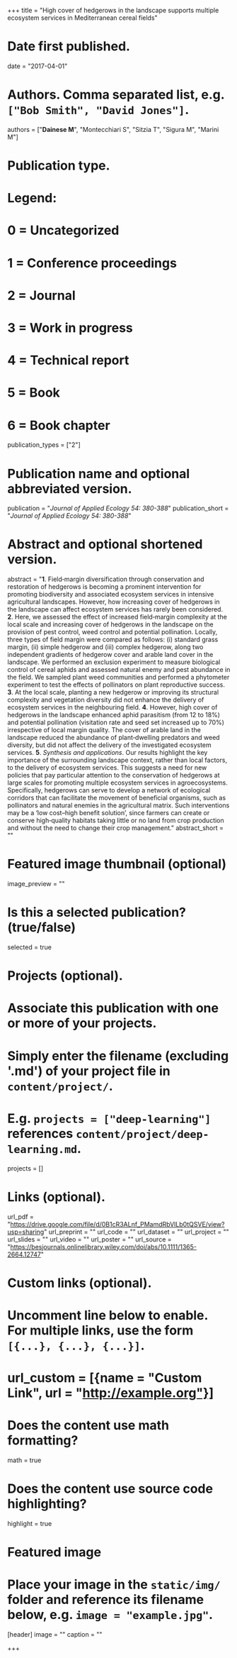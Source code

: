 +++
title = "High cover of hedgerows in the landscape supports multiple ecosystem services in Mediterranean cereal fields"

# Date first published.
date = "2017-04-01"

# Authors. Comma separated list, e.g. `["Bob Smith", "David Jones"]`.
authors = ["**Dainese M**", "Montecchiari S", "Sitzia T", "Sigura M", "Marini M"]

# Publication type.
# Legend:
# 0 = Uncategorized
# 1 = Conference proceedings
# 2 = Journal
# 3 = Work in progress
# 4 = Technical report
# 5 = Book
# 6 = Book chapter
publication_types = ["2"]

# Publication name and optional abbreviated version.
publication = "*Journal of Applied Ecology 54: 380-388*"
publication_short = "*Journal of Applied Ecology 54: 380-388*"

# Abstract and optional shortened version.
abstract = "**1**. Field‐margin diversification through conservation and restoration of hedgerows is becoming a prominent intervention for promoting biodiversity and associated ecosystem services in intensive agricultural landscapes. However, how increasing cover of hedgerows in the landscape can affect ecosystem services has rarely been considered. **2**. Here, we assessed the effect of increased field‐margin complexity at the local scale and increasing cover of hedgerows in the landscape on the provision of pest control, weed control and potential pollination. Locally, three types of field margin were compared as follows: (i) standard grass margin, (ii) simple hedgerow and (iii) complex hedgerow, along two independent gradients of hedgerow cover and arable land cover in the landscape. We performed an exclusion experiment to measure biological control of cereal aphids and assessed natural enemy and pest abundance in the field. We sampled plant weed communities and performed a phytometer experiment to test the effects of pollinators on plant reproductive success. **3**. At the local scale, planting a new hedgerow or improving its structural complexity and vegetation diversity did not enhance the delivery of ecosystem services in the neighbouring field. **4**. However, high cover of hedgerows in the landscape enhanced aphid parasitism (from 12 to 18%) and potential pollination (visitation rate and seed set increased up to 70%) irrespective of local margin quality. The cover of arable land in the landscape reduced the abundance of plant‐dwelling predators and weed diversity, but did not affect the delivery of the investigated ecosystem services. **5**. *Synthesis and applications*. Our results highlight the key importance of the surrounding landscape context, rather than local factors, to the delivery of ecosystem services. This suggests a need for new policies that pay particular attention to the conservation of hedgerows at large scales for promoting multiple ecosystem services in agroecosystems. Specifically, hedgerows can serve to develop a network of ecological corridors that can facilitate the movement of beneficial organisms, such as pollinators and natural enemies in the agricultural matrix. Such interventions may be a ‘low cost–high benefit solution’, since farmers can create or conserve high‐quality habitats taking little or no land from crop production and without the need to change their crop management."
abstract_short = ""

# Featured image thumbnail (optional)
image_preview = ""

# Is this a selected publication? (true/false)
selected = true

# Projects (optional).
#   Associate this publication with one or more of your projects.
#   Simply enter the filename (excluding '.md') of your project file in `content/project/`.
#   E.g. `projects = ["deep-learning"]` references `content/project/deep-learning.md`.
projects = []

# Links (optional).
url_pdf = "https://drive.google.com/file/d/0B1cR3ALnf_PMamdRbVlLb0tQSVE/view?usp=sharing"
url_preprint = ""
url_code = ""
url_dataset = ""
url_project = ""
url_slides = ""
url_video = ""
url_poster = ""
url_source = "https://besjournals.onlinelibrary.wiley.com/doi/abs/10.1111/1365-2664.12747"

# Custom links (optional).
#   Uncomment line below to enable. For multiple links, use the form `[{...}, {...}, {...}]`.
# url_custom = [{name = "Custom Link", url = "http://example.org"}]

# Does the content use math formatting?
math = true

# Does the content use source code highlighting?
highlight = true

# Featured image
# Place your image in the `static/img/` folder and reference its filename below, e.g. `image = "example.jpg"`.
[header]
image = ""
caption = ""

+++
